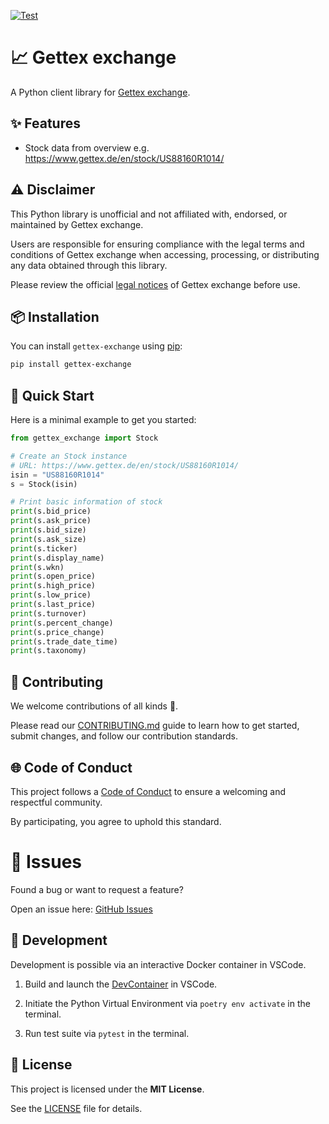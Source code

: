 [![Test](https://github.com/escalate/gettex-exchange/actions/workflows/test.yml/badge.svg?branch=master&event=push)](https://github.com/escalate/gettex-exchange/actions/workflows/test.yml)

# 📈 Gettex exchange

A Python client library for [Gettex exchange](https://www.gettex.de).

## ✨ Features

- Stock data from overview e.g. https://www.gettex.de/en/stock/US88160R1014/

## ⚠️ Disclaimer

This Python library is unofficial and not affiliated with, endorsed, or maintained by Gettex exchange.

Users are responsible for ensuring compliance with the legal terms and conditions of Gettex exchange when accessing, processing, or distributing any data obtained through this library.

Please review the official [legal notices](https://www.gettex.de/en/legal-notice/) of Gettex exchange before use.

## 📦 Installation

You can install `gettex-exchange` using [pip](https://pypi.org/project/pip/):

```bash
pip install gettex-exchange
```

## 🚀 Quick Start

Here is a minimal example to get you started:

```python
from gettex_exchange import Stock

# Create an Stock instance
# URL: https://www.gettex.de/en/stock/US88160R1014/
isin = "US88160R1014"
s = Stock(isin)

# Print basic information of stock
print(s.bid_price)
print(s.ask_price)
print(s.bid_size)
print(s.ask_size)
print(s.ticker)
print(s.display_name)
print(s.wkn)
print(s.open_price)
print(s.high_price)
print(s.low_price)
print(s.last_price)
print(s.turnover)
print(s.percent_change)
print(s.price_change)
print(s.trade_date_time)
print(s.taxonomy)
```

## 🤝 Contributing

We welcome contributions of all kinds 🎉.

Please read our [CONTRIBUTING.md](https://github.com/escalate/gettex-exchange/blob/master/CONTRIBUTING.md) guide to learn how to get started, submit changes, and follow our contribution standards.

## 🌐 Code of Conduct

This project follows a [Code of Conduct](https://github.com/escalate/gettex-exchange/blob/master/CODE_OF_CONDUCT.md) to ensure a welcoming and respectful community.

By participating, you agree to uphold this standard.

# 🐛 Issues

Found a bug or want to request a feature?

Open an issue here: [GitHub Issues](https://github.com/escalate/gettex-exchange/issues)

## 🧪 Development

Development is possible via an interactive Docker container in VSCode.

1. Build and launch the [DevContainer](https://code.visualstudio.com/docs/devcontainers/containers) in VSCode.

2. Initiate the Python Virtual Environment via `poetry env activate` in the terminal.

3. Run test suite via `pytest` in the terminal.

## 📜 License

This project is licensed under the **MIT License**.

See the [LICENSE](https://github.com/escalate/gettex-exchange/blob/master/LICENSE) file for details.
